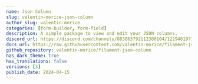 ```yaml
---
name: Json Column
slug: valentin-morice-json-column
author_slug: valentin-morice
categories: [form-builder, form-field]
description: A simple package to view and edit your JSON columns.
discord_url: https://discord.com/channels/883083792112300104/1229461971062231050
docs_url: https://raw.githubusercontent.com/valentin-morice/filament-json-column/main/README.md
github_repository: valentin-morice/filament-json-column
has_dark_theme: true
has_translations: false
versions: [3]
publish_date: 2024-04-15
---
```

